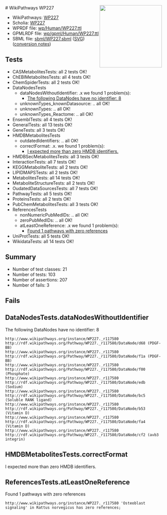 <img style="float: right; width: 200px" src="../logo.png" />
# WikiPathways WP227

* WikiPathways: [WP227](https://identifiers.org/wikipathways:WP227)
* Scholia: [WP227](https://scholia.toolforge.org/wikipathways/WP227)
* WPRDF file: [wp/Human/WP227.ttl](../wp/Human/WP227.ttl)
* GPMLRDF file: [wp/gpml/Human/WP227.ttl](../wp/gpml/Human/WP227.ttl)
* SBML file: [sbml/WP227.sbml](../sbml/WP227.sbml) ([SVG](../sbml/WP227.svg)) ([conversion notes](../sbml/WP227.txt))

## Tests
* CASMetabolitesTests: all 2 tests OK!
* ChEBIMetabolitesTests: all 4 tests OK!
* ChemSpiderTests: all 2 tests OK!
* DataNodesTests
    * dataNodesWithoutIdentifier: .x we found 1 problem(s):
        * [The following DataNodes have no identifier: 8](#d2d32fa7)
    * unknownTypes_knownDatasource: .. all OK!
    * unknownTypes: .. all OK!
    * unknownTypes_Reactome: .. all OK!
* EnsemblTests: all 4 tests OK!
* GeneralTests: all 13 tests OK!
* GeneTests: all 3 tests OK!
* HMDBMetabolitesTests
    * outdatedIdentifiers: .. all OK!
    * correctFormat: .x. we found 1 problem(s):
        * [I expected more than zero HMDB identifiers.](#ad154c1e)
* HMDBSecMetabolitesTests: all 3 tests OK!
* InteractionTests: all 7 tests OK!
* KEGGMetaboliteTests: all 2 tests OK!
* LIPIDMAPSTests: all 2 tests OK!
* MetabolitesTests: all 14 tests OK!
* MetaboliteStructureTests: all 2 tests OK!
* OudatedDataSourcesTests: all 7 tests OK!
* PathwayTests: all 5 tests OK!
* ProteinsTests: all 2 tests OK!
* PubChemMetabolitesTests: all 3 tests OK!
* ReferencesTests
    * nonNumericPubMedIDs: .. all OK!
    * zeroPubMedIDs: .. all OK!
    * atLeastOneReference: .x we found 1 problem(s):
        * [Found 1 pathways with zero references](#35eb778e)
* UniProtTests: all 5 tests OK!
* WikidataTests: all 14 tests OK!


## Summary

* Number of test classes: 21
* Number of tests: 103
* Number of assertions: 207
* Number of fails: 3

## Fails

<a name="d2d32fa7" />

## DataNodesTests.dataNodesWithoutIdentifier

The following DataNodes have no identifier: 8
```
http://www.wikipathways.org/instance/WP227._r117580 http://rdf.wikipathways.org/Pathway/WP227._r117580/DataNode/d68 (PDGF-BB)
http://www.wikipathways.org/instance/WP227._r117580 http://rdf.wikipathways.org/Pathway/WP227._r117580/DataNode/f1a (PDGF-BB)
http://www.wikipathways.org/instance/WP227._r117580 http://rdf.wikipathways.org/Pathway/WP227._r117580/DataNode/f00 (Phosphate)
http://www.wikipathways.org/instance/WP227._r117580 http://rdf.wikipathways.org/Pathway/WP227._r117580/DataNode/edb (Sodium)
http://www.wikipathways.org/instance/WP227._r117580 http://rdf.wikipathways.org/Pathway/WP227._r117580/DataNode/bc5 (Soluble RANK ligand)
http://www.wikipathways.org/instance/WP227._r117580 http://rdf.wikipathways.org/Pathway/WP227._r117580/DataNode/b53 (Vitamin D)
http://www.wikipathways.org/instance/WP227._r117580 http://rdf.wikipathways.org/Pathway/WP227._r117580/DataNode/fa4 (Vitamin D)
http://www.wikipathways.org/instance/WP227._r117580 http://rdf.wikipathways.org/Pathway/WP227._r117580/DataNode/cf2 (avb3 integrin)
```

<a name="ad154c1e" />

## HMDBMetabolitesTests.correctFormat

I expected more than zero HMDB identifiers.
<a name="35eb778e" />

## ReferencesTests.atLeastOneReference

Found 1 pathways with zero references
```
http://www.wikipathways.org/instance/WP227._r117580 'Osteoblast signaling' in Rattus norvegicus has zero references; 
```

